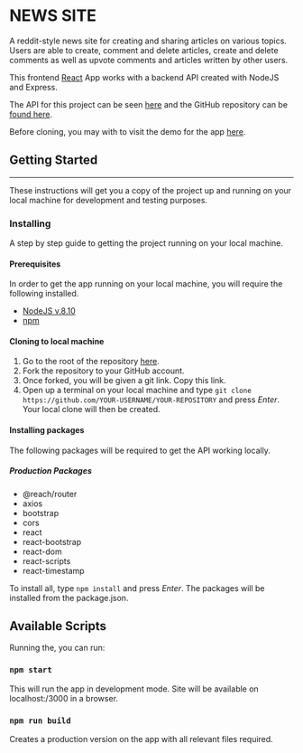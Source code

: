 # NEWS SITE

A reddit-style news site for creating and sharing articles on various topics. Users are able to create, comment and delete articles, create and delete comments as well as upvote comments and articles written by other users.

This frontend [React](https://reactjs.org/) App works with a backend API created with NodeJS and Express.

The API for this project can be seen [here](https://msd-news.herokuapp.com/api) and the GitHub repository can be [found here]('https://github.com/infectedByCode/news-site').

Before cloning, you may with to visit the demo for the app [here](https://newsbits.netlify.com/).

## Getting Started

---

These instructions will get you a copy of the project up and running on your local machine for development and testing purposes.

### Installing

A step by step guide to getting the project running on your local machine.

#### Prerequisites

In order to get the app running on your local machine, you will require the following installed.

- [NodeJS v.8.10](https://nodejs.org/en/)
- [npm](https://www.npmjs.com/)

#### Cloning to local machine

1. Go to the root of the repository [here]('https://github.com/infectedByCode/msd-news-client').
2. Fork the repository to your GitHub account.
3. Once forked, you will be given a git link. Copy this link.
4. Open up a terminal on your local machine and type `git clone https://github.com/YOUR-USERNAME/YOUR-REPOSITORY` and press _Enter_. Your local clone will then be created.

#### Installing packages

The following packages will be required to get the API working locally.

##### Production Packages

- @reach/router
- axios
- bootstrap
- cors
- react
- react-bootstrap
- react-dom
- react-scripts
- react-timestamp

To install all, type `npm install` and press _Enter_. The packages will be installed from the package.json.

## Available Scripts

Running the, you can run:

### `npm start`

This will run the app in development mode. Site will be available on localhost:/3000 in a browser.

### `npm run build`

Creates a production version on the app with all relevant files required.
